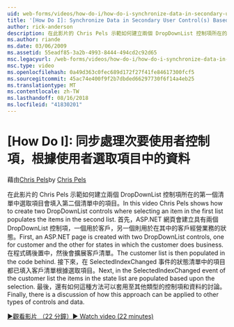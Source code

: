 ```yaml
---
uid: web-forms/videos/how-do-i/how-do-i-synchronize-data-in-secondary-user-controls-based-upon-user-selections
title: '[How Do I]: Synchronize Data in Secondary User Control(s) Based Upon User Selections | Microsoft Docs'
author: rick-anderson
description: 在此影片的 Chris Pels 示範如何建立兩個 DropDownList 控制項所在的第一個清單中選取項目會填入第二個清單中的項目。 Firs...
ms.author: riande
ms.date: 03/06/2009
ms.assetid: 55eadf85-3a2b-4993-8444-494cd2c92d65
msc.legacyurl: /web-forms/videos/how-do-i/how-do-i-synchronize-data-in-secondary-user-controls-based-upon-user-selections
msc.type: video
ms.openlocfilehash: 0a49d363c0fec689d172f27f41fe84617300fcf5
ms.sourcegitcommit: 45ac74e400f9f2b7dbded66297730f6f14a4eb25
ms.translationtype: MT
ms.contentlocale: zh-TW
ms.lasthandoff: 08/16/2018
ms.locfileid: "41830201"
---
```

<a name="how-do-i-synchronize-data-in-secondary-user-controls-based-upon-user-selections"></a>[How Do I]: 同步處理次要使用者控制項，根據使用者選取項目中的資料
====================
<span data-ttu-id="60065-104">藉由[Chris Pels](https://twitter.com/chrispels)</span><span class="sxs-lookup"><span data-stu-id="60065-104">by [Chris Pels](https://twitter.com/chrispels)</span></span>

<span data-ttu-id="60065-105">在此影片的 Chris Pels 示範如何建立兩個 DropDownList 控制項所在的第一個清單中選取項目會填入第二個清單中的項目。</span><span class="sxs-lookup"><span data-stu-id="60065-105">In this video Chris Pels shows how to create two DropDownList controls where selecting an item in the first list populates the items in the second list.</span></span> <span data-ttu-id="60065-106">首先，ASP.NET 網頁會建立具有兩個 DropDownList 控制項，一個用於客戶，另一個則用於在其中的客戶經營業務的狀態。</span><span class="sxs-lookup"><span data-stu-id="60065-106">First, an ASP.NET page is created with two DropDownList controls, one for customer and the other for states in which the customer does business.</span></span> <span data-ttu-id="60065-107">在程式碼後置中，然後會擴展客戶清單。</span><span class="sxs-lookup"><span data-stu-id="60065-107">The customer list is then populated in the code behind.</span></span> <span data-ttu-id="60065-108">接下來，在 SelectedIndexChanged 事件的狀態清單中的項目都已填入客戶清單根據選取項目。</span><span class="sxs-lookup"><span data-stu-id="60065-108">Next, in the SelectedIndexChanged event of the customer list the items in the state list are populated based upon the selection.</span></span> <span data-ttu-id="60065-109">最後，還有如何這種方法可以套用至其他類型的控制項和資料的討論。</span><span class="sxs-lookup"><span data-stu-id="60065-109">Finally, there is a discussion of how this approach can be applied to other types of controls and data.</span></span>

[<span data-ttu-id="60065-110">&#9654;觀看影片 （22 分鐘）</span><span class="sxs-lookup"><span data-stu-id="60065-110">&#9654; Watch video (22 minutes)</span></span>](https://channel9.msdn.com/Blogs/ASP-NET-Site-Videos/how-do-i-synchronize-data-in-secondary-user-controls-based-upon-user-selections)
